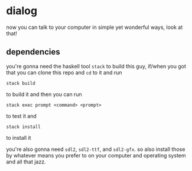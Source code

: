 # dialog

now you can talk to your computer in simple yet wonderful ways, look at that!

## dependencies

you're gonna need the haskell tool `stack` to build this guy, if/when you got
that you can clone this repo and `cd` to it and run

```
stack build
```

to build it and then you can run

```
stack exec prompt <command> <prompt>
```

to test it and

```
stack install
```

to install it

you're also gonna need `sdl2`, `sdl2-ttf`, and `sdl2-gfx`. so also install
those by whatever means you prefer to on your computer and operating system and
all that jazz.
